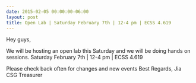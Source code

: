```yaml
---
date: 2015-02-05 00:00:00-06:00
layout: post
title: Open Lab | Saturday February 7th | 12-4 pm | ECSS 4.619
---
```


Hey guys,

We will be hosting an open lab this Saturday and we will be doing hands on sessions.
Saturday February 7th | 12-4 pm | ECSS 4.619

Please check back often for changes and new events
Best Regards,
Jia
CSG Treasurer
